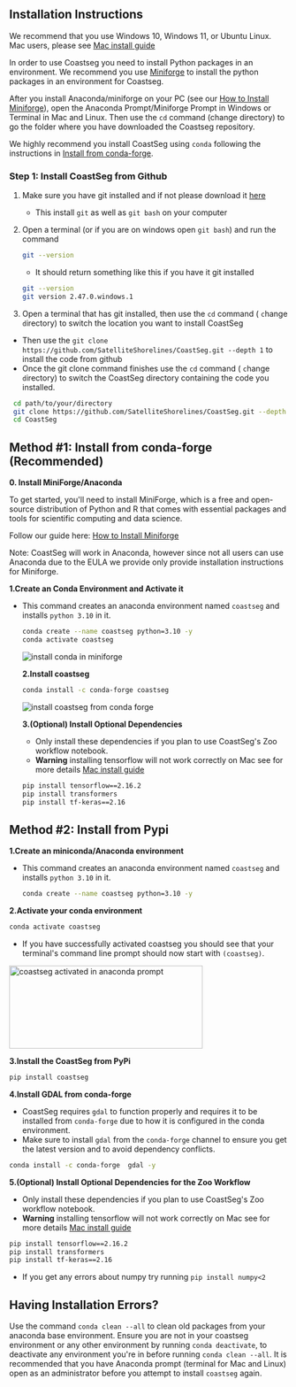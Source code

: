 ## Installation Instructions

We recommend that you use Windows 10, Windows 11, or Ubuntu Linux. Mac users, please see [Mac install guide](https://satelliteshorelines.github.io/CoastSeg/mac-install-guide/)

In order to use Coastseg you need to install Python packages in an environment. We recommend you use [Miniforge](https://conda-forge.org/miniforge/) to install the python packages in an environment for Coastseg.

After you install Anaconda/miniforge on your PC (see our [How to Install Miniforge](https://satelliteshorelines.github.io/CoastSeg/install-miniforge/)), open the Anaconda Prompt/Miniforge Prompt in Windows or Terminal in Mac and Linux. Then use the `cd` command (change directory) to go the folder where you have downloaded the Coastseg repository.

We highly recommend you install CoastSeg using `conda` following the instructions in [Install from conda-forge](#install-from-conda-forge).

### Step 1: Install CoastSeg from Github

 1. Make sure you have git installed and if not please download it [here](https://git-scm.com/downloads)
    - This install `git` as well as `git bash` on your computer
 2. Open a terminal (or if you are on windows open `git bash`) and run the command

    ```bash
    git --version
    ```

    - It should return something like this if you have it git installed

    ```bash
    git --version
    git version 2.47.0.windows.1
    ```

 3. Open a terminal that has git installed, then use the `cd` command ( `c`hange `d`irectory) to switch the location you want to install CoastSeg
 - Then use the `git clone https://github.com/SatelliteShorelines/CoastSeg.git --depth 1` to install the code from github
 - Once the git clone command finishes use the `cd` command ( `c`hange `d`irectory) to switch the CoastSeg directory containing the code you installed.

 ```bash
  cd path/to/your/directory 
  git clone https://github.com/SatelliteShorelines/CoastSeg.git --depth 1
  cd CoastSeg
 ```


## Method #1: Install from conda-forge (Recommended)

**0. Install MiniForge/Anaconda**

To get started, you'll need to install  MiniForge, which is a free and open-source distribution of Python and R that comes with essential packages and tools for scientific computing and data science.

Follow our guide here: [How to Install Miniforge](https://satelliteshorelines.github.io/CoastSeg/install-miniforge/)

Note: CoastSeg will work in Anaconda, however since not all users can use Anaconda due to the EULA we provide only provide installation instructions for Miniforge.


**1.Create an Conda Environment and Activate it**

- This command creates an anaconda environment named `coastseg` and installs `python 3.10` in it.

  ```bash
  conda create --name coastseg python=3.10 -y
  conda activate coastseg
  ```

  ![install conda in miniforge](https://github.com/user-attachments/assets/9a6b9cde-f82f-4395-85fd-720ef986b00f)

  **2.Install coastseg**

  ```bash
  conda install -c conda-forge coastseg
  ```

  ![install coastseg from conda forge](https://github.com/user-attachments/assets/e2126a94-aaa2-49b9-86e7-6ede187dfa53)

  **3.(Optional) Install Optional Dependencies**

  - Only install these dependencies if you plan to use CoastSeg's Zoo workflow notebook.
  - **Warning** installing tensorflow will not work correctly on Mac see for more details [Mac install guide](https://satelliteshorelines.github.io/CoastSeg/mac-install-guide/)

  ```bash
  pip install tensorflow==2.16.2
  pip install transformers
  pip install tf-keras==2.16
  ```

## Method #2: Install from Pypi

**1.Create an miniconda/Anaconda environment**

- This command creates an anaconda environment named `coastseg` and installs `python 3.10` in it.
  ```bash
  conda create --name coastseg python=3.10 -y
  ```

**2.Activate your conda environment**

```bash
conda activate coastseg
```

- If you have successfully activated coastseg you should see that your terminal's command line prompt should now start with `(coastseg)`.

<img src="https://user-images.githubusercontent.com/61564689/184215725-3688aedb-e804-481d-bbb6-8c33b30c4607.png" 
     alt="coastseg activated in anaconda prompt" width="350" height="150">


**3.Install the CoastSeg from PyPi**

```bash
pip install coastseg
```

**4.Install GDAL from conda-forge**

- CoastSeg requires `gdal` to function properly and requires it to be installed from `conda-forge` due to how it is configured in the conda environment.
- Make sure to install `gdal` from the `conda-forge` channel to ensure you get the latest version and to avoid dependency conflicts.

```bash
conda install -c conda-forge  gdal -y
```


**5.(Optional) Install Optional Dependencies for the Zoo Workflow**

- Only install these dependencies if you plan to use CoastSeg's Zoo workflow notebook.
- **Warning** installing tensorflow will not work correctly on Mac see for more details [Mac install guide](https://satelliteshorelines.github.io/CoastSeg/mac-install-guide/)

```bash
pip install tensorflow==2.16.2
pip install transformers
pip install tf-keras==2.16
```

* If you get any errors about numpy try running `pip install numpy<2`

## **Having Installation Errors?**

Use the command `conda clean --all` to clean old packages from your anaconda base environment. Ensure you are not in your coastseg environment or any other environment by running `conda deactivate`, to deactivate any environment you're in before running `conda clean --all`. It is recommended that you have Anaconda prompt (terminal for Mac and Linux) open as an administrator before you attempt to install `coastseg` again.
